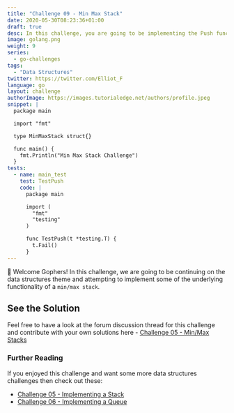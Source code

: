 ```yaml
---
title: "Challenge 09 - Min Max Stack"
date: 2020-05-30T08:23:36+01:00
draft: true
desc: In this challenge, you are going to be implementing the Push function on a min-max-stack data structure in Go!
image: golang.png
weight: 9
series:
  - go-challenges
tags:
  - "Data Structures"
twitter: https://twitter.com/Elliot_F
language: go
layout: challenge
authorImage: https://images.tutorialedge.net/authors/profile.jpeg
snippet: |
  package main

  import "fmt"

  type MinMaxStack struct{}

  func main() {
    fmt.Println("Min Max Stack Challenge")
  }
tests:
  - name: main_test
    test: TestPush
    code: |
      package main

      import (
        "fmt"
        "testing"
      )

      func TestPush(t *testing.T) {
        t.Fail()
      }
---
```


👋 Welcome Gophers! In this challenge, we are going to be continuing on the data structures theme and attempting to implement some of the underlying functionality of a `min/max stack`. 

## 

## See the Solution

Feel free to have a look at the forum discussion thread for this challenge and contribute with your own solutions here - [Challenge 05 - Min/Max Stacks](https://discuss.tutorialedge.net/t/challenge-05-implementing-a-stack/22) 

### Further Reading

If you enjoyed this challenge and want some more data structures challenges then check out these:

* [Challenge 05 - Implementing a Stack](/challenges/go/implementing-a-stack/)
* [Challenge 06 - Implementing a Queue](/challenges/go/implementing-a-queue/)